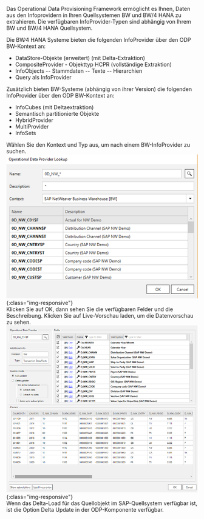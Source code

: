 Das Operational Data Provisioning Framework ermöglicht es Ihnen, Daten aus den Infoprovidern in Ihren Quellsystemen BW und BW/4 HANA zu extrahieren. 
Die verfügbaren InfoProvider-Typen sind abhängig von Ihrem BW und BW/4 HANA Quellsystem.

Die BW∕4 HANA Systeme bieten die folgenden InfoProvider über den ODP BW-Kontext an:
- DataStore-Objekte (erweitert) (mit Delta-Extraktion)
- CompositeProvider - Objekttyp HCPR (vollständige Extraktion)
- InfoObjects
-- Stammdaten
-- Texte
-- Hierarchien
- Query als InfoProvider

Zusätzlich bieten BW-Systeme (abhängig von ihrer Version) die folgenden InfoProvider über den ODP BW-Kontext an:
- InfoCubes (mit Deltaextraktion)
- Semantisch partitionierte Objekte
- HybridProvider
- MultiProvider
- InfoSets


Wählen Sie den Kontext und Typ aus, um nach einem BW-InfoProvider zu suchen. <br/>
![ODP BW Suche](/img/content/odp/odp-component-bw-nwdemo-01.png){:class="img-responsive"}
<br/>
Klicken Sie auf OK, dann sehen Sie die verfügbaren Felder und die Beschreibung. Klicken Sie auf Live-Vorschau laden, um die Datenvorschau zu sehen.<br/>
![ODP BW Vorschau](/img/content/odp/odp-component-bw-nwdemo-02-preview.png){:class="img-responsive"}
<br/>
Wenn das Delta-Load für das Quellobjekt im SAP-Quellsystem verfügbar ist, ist die Option Delta Update in der ODP-Komponente verfügbar. 